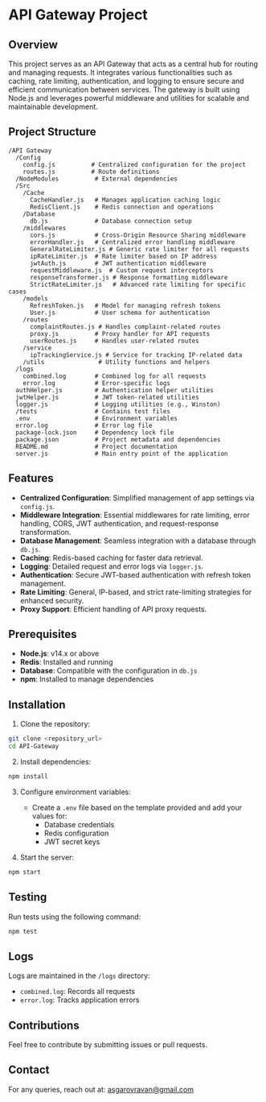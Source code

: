 
# API Gateway Project

## Overview
This project serves as an API Gateway that acts as a central hub for routing and managing requests. It integrates various functionalities such as caching, rate limiting, authentication, and logging to ensure secure and efficient communication between services. The gateway is built using Node.js and leverages powerful middleware and utilities for scalable and maintainable development.

## Project Structure
```
/API Gateway
  /Config
    config.js          # Centralized configuration for the project
    routes.js          # Route definitions
  /NodeModules          # External dependencies
  /Src
    /Cache
      CacheHandler.js   # Manages application caching logic
      RedisClient.js    # Redis connection and operations
    /Database
      db.js             # Database connection setup
    /middlewares
      cors.js           # Cross-Origin Resource Sharing middleware
      errorHandler.js   # Centralized error handling middleware
      GeneralRateLimiter.js # Generic rate limiter for all requests
      ipRateLimiter.js  # Rate limiter based on IP address
      jwtAuth.js        # JWT authentication middleware
      requestMiddleware.js  # Custom request interceptors
      responseTransformer.js # Response formatting middleware
      StrictRateLimiter.js   # Advanced rate limiting for specific cases
    /models
      RefreshToken.js   # Model for managing refresh tokens
      User.js           # User schema for authentication
    /routes
      complaintRoutes.js # Handles complaint-related routes
      proxy.js          # Proxy handler for API requests
      userRoutes.js     # Handles user-related routes
    /service
      ipTrackingService.js # Service for tracking IP-related data
    /utils               # Utility functions and helpers
  /logs
    combined.log        # Combined log for all requests
    error.log           # Error-specific logs
  authHelper.js         # Authentication helper utilities
  jwtHelper.js          # JWT token-related utilities
  logger.js             # Logging utilities (e.g., Winston)
  /tests                # Contains test files
  .env                  # Environment variables
  error.log             # Error log file
  package-lock.json     # Dependency lock file
  package.json          # Project metadata and dependencies
  README.md             # Project documentation
  server.js             # Main entry point of the application
```

## Features
- **Centralized Configuration**: Simplified management of app settings via `config.js`.
- **Middleware Integration**: Essential middlewares for rate limiting, error handling, CORS, JWT authentication, and request-response transformation.
- **Database Management**: Seamless integration with a database through `db.js`.
- **Caching**: Redis-based caching for faster data retrieval.
- **Logging**: Detailed request and error logs via `logger.js`.
- **Authentication**: Secure JWT-based authentication with refresh token management.
- **Rate Limiting**: General, IP-based, and strict rate-limiting strategies for enhanced security.
- **Proxy Support**: Efficient handling of API proxy requests.

## Prerequisites
- **Node.js**: v14.x or above
- **Redis**: Installed and running
- **Database**: Compatible with the configuration in `db.js`
- **npm**: Installed to manage dependencies

## Installation
1. Clone the repository:
```bash
git clone <repository_url>
cd API-Gateway
```

2. Install dependencies:
```bash
npm install
```

3. Configure environment variables:
   - Create a `.env` file based on the template provided and add your values for:
     - Database credentials
     - Redis configuration
     - JWT secret keys

4. Start the server:
```bash
npm start
```

## Testing
Run tests using the following command:
```bash
npm test
```

## Logs
Logs are maintained in the `/logs` directory:
- `combined.log`: Records all requests
- `error.log`: Tracks application errors

## Contributions
Feel free to contribute by submitting issues or pull requests.

## Contact
For any queries, reach out at: [asgarovravan@gmail.com](mailto:asgarovravan@gmail.com)
